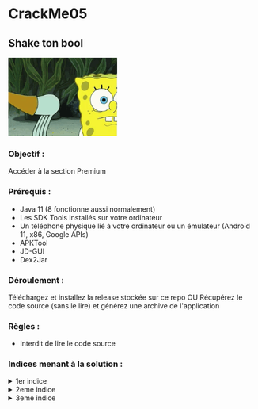 # CrackMe05
## Shake ton bool
![BoolShake](shake.gif)

### Objectif :
Accéder à la section Premium

### Prérequis :
- Java 11 (8 fonctionne aussi normalement)
- Les SDK Tools installés sur votre ordinateur
- Un téléphone physique lié à votre ordinateur ou un émulateur (Android 11, x86, Google APIs)
- APKTool
- JD-GUI
- Dex2Jar

### Déroulement :
Téléchargez et installez la release stockée sur ce repo
OU
Récupérez le code source (sans le lire) et générez une archive de l'application

### Règles :
- Interdit de lire le code source


### Indices menant à la solution :

<details>
  <summary>1er indice</summary>

  Les étapes pour résoudre cette énigne sont les suivantes :
  - Décompilation de l'application (Apktool + Dex2Jar)
  - Analyse du code (JD-GUI)
  - Edition du code (langage smali)
  - Recompilation et signature (Apktool + Zipalign + Apksigner)
</details>
<details>
  <summary>2eme indice</summary>

  Les models contiennent très souvent des Booleans qui permettent de définir les accès aux différentes parties de l'application

</details>
<details>
  <summary>3eme indice</summary>

  En Smali, 0x0 = false et 0x1 = true

</details>